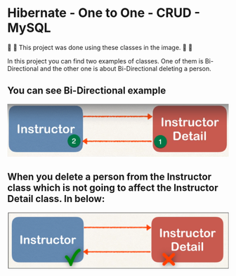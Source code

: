 #  Hibernate - One to One - CRUD - MySQL


:fallen_leaf:  :leaves: This project was done using these classes in the image. :leaves: :fallen_leaf:

In this project you can find two examples of classes. One of them is Bi-Directional and the other one is about Bi-Directional deleting a person.

## You can see Bi-Directional example

  ![alt text](./bin/BiDirectional.png)

## When you delete a person from the Instructor class which is not going to affect the Instructor Detail class. In below:

  ![alt text](./bin/Bi.png)



  
  
  
  
